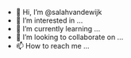 - 👋 Hi, I’m @salahvandewijk
- 👀 I’m interested in ...
- 🌱 I’m currently learning ...
- 💞️ I’m looking to collaborate on ...
- 📫 How to reach me ...

<!---
salahvandewijk/salahvandewijk is a ✨ special ✨ repository because its `README.md` (this file) appears on your GitHub profile.
You can click the Preview link to take a look at your changes.
--->
